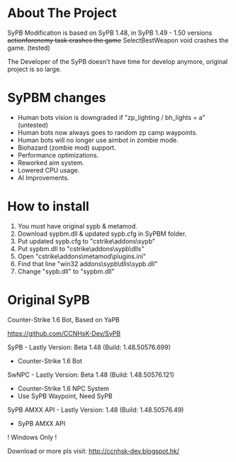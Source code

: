 # About The Project
SyPB Modification is based on SyPB 1.48, in SyPB 1.49 - 1.50 versions ~~actionforenemy task crashes the game~~ SelectBestWeapon void crashes the game. (tested)

The Developer of the SyPB doesn't have time for develop anymore, original project is so large.

# SyPBM changes
- Human bots vision is downgraded if "zp_lighting / bh_lights = a" (untested)
- Human bots now always goes to random zp camp waypoints.
- Human bots will no longer use aimbot in zombie mode.
- Biohazard (zombie mod) support.
- Performance optimizations.
- Reworked aim system.
- Lowered CPU usage.
- AI Improvements.

# How to install
1. You must have original sypb & metamod.
2. Download sypbm.dll & updated sypb.cfg in SyPBM folder.
3. Put updated sypb.cfg to "cstrike\addons\sypb"
4. Put sypbm.dll to "cstrike\addons\sypb\dlls"
5. Open "cstrike\addons\metamod\plugins.ini"
6. Find that line "win32 addons\sypb\dlls\sypb.dll"
7. Change "sypb.dll" to "sypbm.dll"

# Original SyPB
Counter-Strike 1.6 Bot, Based on YaPB

https://github.com/CCNHsK-Dev/SyPB

SyPB - Lastly Version: Beta 1.48 (Build: 1.48.50576.699)
 - Counter-Strike 1.6 Bot

SwNPC - Lastly Version: Beta 1.48 (Build: 1.48.50576.121)
 - Counter-Strike 1.6 NPC System
 - Use SyPB Waypoint, Need SyPB 

SyPB AMXX API - Lastly Version: 1.48 (Build: 1.48.50576.49)
 - SyPB AMXX API

! Windows Only !

Download or more pls visit: http://ccnhsk-dev.blogspot.hk/
